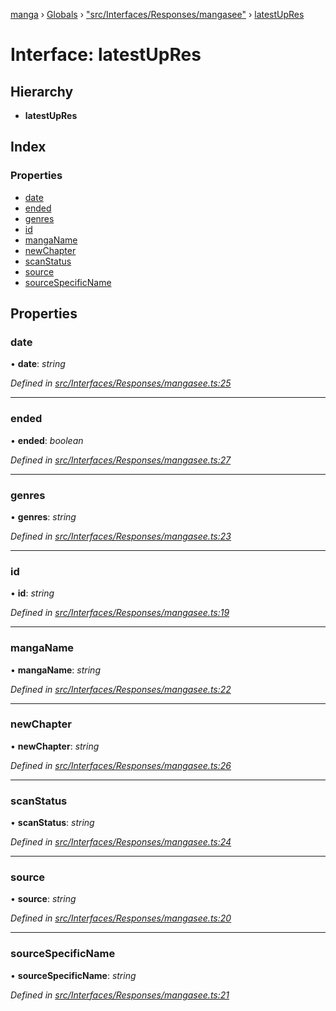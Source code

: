 [manga](../README.md) › [Globals](../globals.md) › ["src/Interfaces/Responses/mangasee"](../modules/_src_interfaces_responses_mangasee_.md) › [latestUpRes](_src_interfaces_responses_mangasee_.latestupres.md)

# Interface: latestUpRes

## Hierarchy

* **latestUpRes**

## Index

### Properties

* [date](_src_interfaces_responses_mangasee_.latestupres.md#date)
* [ended](_src_interfaces_responses_mangasee_.latestupres.md#ended)
* [genres](_src_interfaces_responses_mangasee_.latestupres.md#genres)
* [id](_src_interfaces_responses_mangasee_.latestupres.md#id)
* [mangaName](_src_interfaces_responses_mangasee_.latestupres.md#manganame)
* [newChapter](_src_interfaces_responses_mangasee_.latestupres.md#newchapter)
* [scanStatus](_src_interfaces_responses_mangasee_.latestupres.md#scanstatus)
* [source](_src_interfaces_responses_mangasee_.latestupres.md#source)
* [sourceSpecificName](_src_interfaces_responses_mangasee_.latestupres.md#sourcespecificname)

## Properties

###  date

• **date**: *string*

*Defined in [src/Interfaces/Responses/mangasee.ts:25](https://github.com/tushar1210/manga-node/blob/6d10892/src/Interfaces/Responses/mangasee.ts#L25)*

___

###  ended

• **ended**: *boolean*

*Defined in [src/Interfaces/Responses/mangasee.ts:27](https://github.com/tushar1210/manga-node/blob/6d10892/src/Interfaces/Responses/mangasee.ts#L27)*

___

###  genres

• **genres**: *string*

*Defined in [src/Interfaces/Responses/mangasee.ts:23](https://github.com/tushar1210/manga-node/blob/6d10892/src/Interfaces/Responses/mangasee.ts#L23)*

___

###  id

• **id**: *string*

*Defined in [src/Interfaces/Responses/mangasee.ts:19](https://github.com/tushar1210/manga-node/blob/6d10892/src/Interfaces/Responses/mangasee.ts#L19)*

___

###  mangaName

• **mangaName**: *string*

*Defined in [src/Interfaces/Responses/mangasee.ts:22](https://github.com/tushar1210/manga-node/blob/6d10892/src/Interfaces/Responses/mangasee.ts#L22)*

___

###  newChapter

• **newChapter**: *string*

*Defined in [src/Interfaces/Responses/mangasee.ts:26](https://github.com/tushar1210/manga-node/blob/6d10892/src/Interfaces/Responses/mangasee.ts#L26)*

___

###  scanStatus

• **scanStatus**: *string*

*Defined in [src/Interfaces/Responses/mangasee.ts:24](https://github.com/tushar1210/manga-node/blob/6d10892/src/Interfaces/Responses/mangasee.ts#L24)*

___

###  source

• **source**: *string*

*Defined in [src/Interfaces/Responses/mangasee.ts:20](https://github.com/tushar1210/manga-node/blob/6d10892/src/Interfaces/Responses/mangasee.ts#L20)*

___

###  sourceSpecificName

• **sourceSpecificName**: *string*

*Defined in [src/Interfaces/Responses/mangasee.ts:21](https://github.com/tushar1210/manga-node/blob/6d10892/src/Interfaces/Responses/mangasee.ts#L21)*
